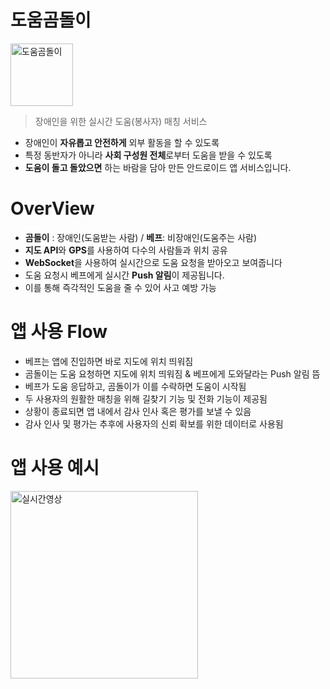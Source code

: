 # 도움곰돌이

<img src="https://user-images.githubusercontent.com/50831854/188374855-01bd3ea7-285e-49b7-9896-9c43e51095d2.png" alt="도움곰돌이" width="100" height = "100" />

> 장애인을 위한 실시간 도움(봉사자) 매칭 서비스

- 장애인이 **자유롭고 안전하게** 외부 활동을 할 수 있도록
- 특정 동반자가 아니라 **사회 구성원 전체**로부터 도움을 받을 수 있도록
- **도움이 돌고 돌았으면** 하는 바람을 담아 만든 안드로이드 앱 서비스입니다.

# OverView
- **곰돌이** : 장애인(도움받는 사람) / **베프**: 비장애인(도움주는 사람)
- **지도 API**와 **GPS**를 사용하여 다수의 사람들과 위치 공유
- **WebSocket**을 사용하여 실시간으로 도움 요청을 받아오고 보여줍니다
- 도움 요청시 베프에게 실시간 **Push 알림**이 제공됩니다.
- 이를 통해 즉각적인 도움을 줄 수 있어 사고 예방 가능

# 앱 사용 Flow
- 베프는 앱에 진입하면 바로 지도에 위치 띄워짐
- 곰돌이는 도움 요청하면 지도에 위치 띄워짐 & 베프에게 도와달라는 Push 알림 뜸
- 베프가 도움 응답하고, 곰돌이가 이를 수락하면 도움이 시작됨
- 두 사용자의 원활한 매칭을 위해 길찾기 기능 및 전화 기능이 제공됨
- 상황이 종료되면 앱 내에서 감사 인사 혹은 평가를 보낼 수 있음
- 감사 인사 및 평가는 추후에 사용자의 신뢰 확보를 위한 데이터로 사용됨



# 앱 사용 예시
<img src = "https://user-images.githubusercontent.com/50831854/188384358-3d8ae430-2deb-4056-9d2d-0b1e218a0049.gif" alt="실시간영상" width = "300" />

